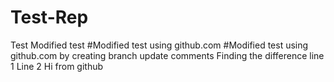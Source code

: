 # Test-Rep
Test
Modified test
#Modified test using github.com
#Modified test using github.com by creating branch
update comments
Finding the difference
line 1
Line 2
Hi from github
